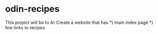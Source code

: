 # odin-recipes
This project will be to 
    A) Create a website that has
        *) main index page
        *) few links to recipes